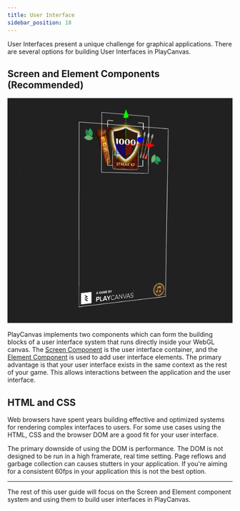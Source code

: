 ```yaml
---
title: User Interface
sidebar_position: 18
---
```


User Interfaces present a unique challenge for graphical applications. There are several options for building User Interfaces in PlayCanvas. 

## Screen and Element Components (Recommended)

![Intro][1]

PlayCanvas implements two components which can form the building blocks of a user interface system that runs directly inside your WebGL canvas. The [Screen Component][2] is the user interface container, and the [Element Component][3] is used to add user interface elements. The primary advantage is that your user interface exists in the same context as the rest of your game. This allows interactions between the application and the user interface.

## HTML and CSS

Web browsers have spent years building effective and optimized systems for rendering complex interfaces to users. For some use cases using the HTML, CSS and the browser DOM are a good fit for your user interface. 

The primary downside of using the DOM is performance. The DOM is not designed to be run in a high framerate, real time setting. Page reflows and garbage collection can causes stutters in your application. If you're aiming for a consistent 60fps in your application this is not the best option.

---

The rest of this user guide will focus on the Screen and Element component system and using them to build user interfaces in PlayCanvas.

[1]: /images/user-manual/user-interface/user-interface-intro-sq.png
[2]: /user-manual/scenes/components/screen
[3]: /user-manual/scenes/components/element